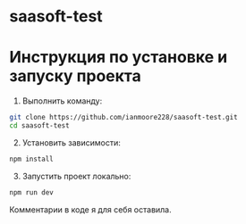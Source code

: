 # saasoft-test

# Инструкция по установке и запуску проекта

1. Выполнить команду:
```bash
git clone https://github.com/ianmoore228/saasoft-test.git
cd saasoft-test
```
2. Установить зависимости:
```bash
npm install
```
3. Запустить проект локально:
```bash
npm run dev
```
Комментарии в коде я для себя оставила.